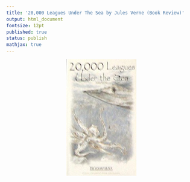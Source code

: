 ```yaml
---
title: '20,000 Leagues Under The Sea by Jules Verne (Book Review)'
output: html_document
fontsize: 12pt
published: true
status: publish
mathjax: true
---
```


<p align="center">
  <img src="/figures/20000leagues.jpg">
</p>

